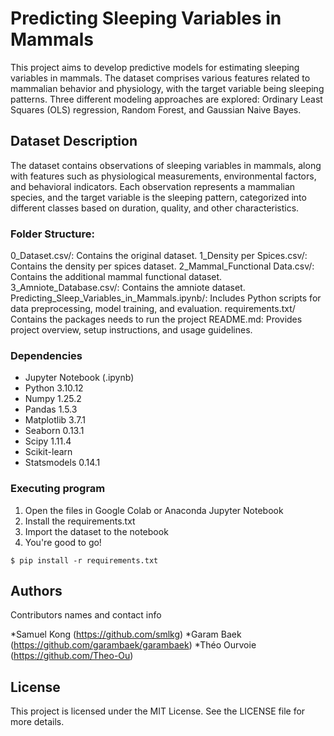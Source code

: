# Predicting Sleeping Variables in Mammals

This project aims to develop predictive models for estimating sleeping variables in mammals. The dataset comprises various features related to mammalian behavior and physiology, with the target variable being sleeping patterns. Three different modeling approaches are explored: Ordinary Least Squares (OLS) regression, Random Forest, and Gaussian Naive Bayes.

## Dataset Description

The dataset contains observations of sleeping variables in mammals, along with features such as physiological measurements, environmental factors, and behavioral indicators. Each observation represents a mammalian species, and the target variable is the sleeping pattern, categorized into different classes based on duration, quality, and other characteristics.

### Folder Structure:

0_Dataset.csv/: Contains the original dataset.
1_Density per Spices.csv/: Contains the density per spices dataset.
2_Mammal_Functional Data.csv/: Contains the additional mammal functional dataset.
3_Amniote_Database.csv/: Contains the amniote dataset.
Predicting_Sleep_Variables_in_Mammals.ipynb/: Includes Python scripts for data preprocessing, model training, and evaluation.
requirements.txt/ Contains the packages needs to run the project
README.md: Provides project overview, setup instructions, and usage guidelines.

### Dependencies

* Jupyter Notebook (.ipynb)
* Python 3.10.12
* Numpy 1.25.2
* Pandas 1.5.3
* Matplotlib 3.7.1
* Seaborn 0.13.1
* Scipy 1.11.4
* Scikit-learn 
* Statsmodels 0.14.1

### Executing program

1. Open the files in Google Colab or Anaconda Jupyter Notebook 
2. Install the requirements.txt
3. Import the dataset to the notebook 
4. You're good to go! 
```
$ pip install -r requirements.txt
```

## Authors

Contributors names and contact info

*Samuel Kong (https://github.com/smlkg)
*Garam Baek (https://github.com/garambaek/garambaek)
*Théo Ourvoie (https://github.com/Theo-Ou)


## License

This project is licensed under the MIT License. See the LICENSE file for more details.
